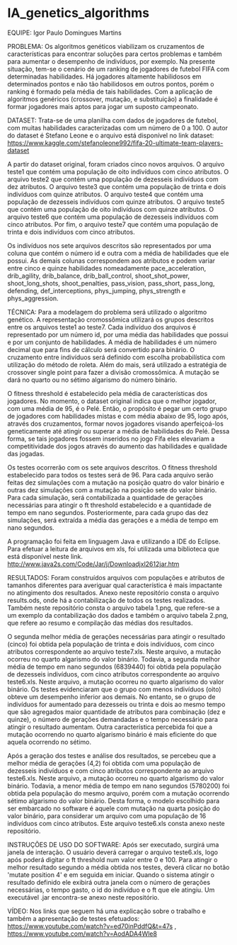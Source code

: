 # IA_genetics_algorithms

EQUIPE: Igor Paulo Domingues Martins


PROBLEMA: Os algoritmos genéticos viabilizam os cruzamentos de características para encontrar soluções para certos problemas e também para aumentar o desempenho de indivíduos, por exemplo. Na presente situação, tem-se o cenário de um ranking de jogadores de futebol FIFA com determinadas habilidades. Há jogadores altamente habilidosos em determinados pontos e não tão habilidosos em outros pontos, porém o ranking é formado pela média de tais habilidades. Com a aplicação de algoritmos genéricos (crossover, mutação, e substituição) a finalidade é formar jogadores mais aptos para jogar um suposto campeonato.


DATASET: Trata-se de uma planilha com dados de jogadores de futebol, com muitas habilidades caracterizadas com um número de 0 a 100. O autor do dataset é Stefano Leone e o arquivo está disponível no link dataset: https://www.kaggle.com/stefanoleone992/fifa-20-ultimate-team-players-dataset 

A partir do dataset original, foram criados cinco novos arquivos. O arquivo teste1 que contém uma população de oito indivíduos com cinco atributos. O arquivo teste2 que contém uma população de dezesseis indivíduos com dez atributos. O arquivo teste3 que contém uma população de trinta e dois indivíduos com quinze atributos. O arquivo teste4 que contém uma população de dezesseis indivíduos com quinze atributos. O arquivo teste5 que contém uma população de oito indivíduos com quinze atributos. O arquivo teste6 que contém uma população de dezesseis indivíduos com cinco atributos. Por fim, o arquivo teste7 que contém uma população de trinta e dois indivíduos com cinco atributos.

Os indivíduos nos sete arquivos descritos são representados por uma coluna que contém o número id e outra com a média de habilidades que ele possui. As demais colunas correspondem aos atributos e podem variar entre cinco e quinze habilidades nomeadamente pace_acceleration, drib_agility, drib_balance,	drib_ball_control,	shoot_shot_power,	shoot_long_shots,	shoot_penalties,	pass_vision,	pass_short,	pass_long,	defending,	def_interceptions,	phys_jumping,	phys_strength e phys_aggression.


TÉCNICA: Para a modelagem do problema será utilizado o algoritmo genético. A representação cromossômica utilizará os grupos descritos entre os arquivos teste1 ao teste7. Cada indivíduo dos arquivos é representado por um número id, por uma média das habilidades que possui e por um conjunto de habilidades. A média de habilidades é um número decimal que para fins de cálculo será convertido para binário. O cruzamento entre indivíduos será definido com escolha probabilística com utilização do método de roleta. Além do mais, será utilizado a estratégia de crossover single point para fazer a divisão cromossômica. A mutação se dará no quarto ou no sétimo algarismo do número binário.

O fitness threshold é estabelecido pela média de características dos jogadores. No momento, o dataset original indica que o melhor jogador, com uma média de 95, é o Pelé. Então, o propósito é pegar um certo grupo de jogadores com habilidades mistas e com média abaixo de 95, logo após, através dos cruzamentos, formar novos jogadores visando aperfeiçoá-los geneticamente até atingir ou superar a média de habilidades do Pelé. Dessa forma, se tais jogadores fossem inseridos no jogo Fifa eles elevariam a competitividade dos jogos através do aumento das habilidades e qualidade das jogadas. 

Os testes ocorrerão com os sete arquivos descritos. O fitness threshold estabelecido para todos os testes será de 96. Para cada arquivo serão feitas dez simulações com a mutação na posição quatro do valor binário e outras dez simulações com a mutação na posição sete do valor binário. Para cada simulação, será contabilizada a quantidade de gerações necessárias para atingir o ft threshold estabelecido e a quantidade de tempo em nano segundos. Posteriormente, para cada grupo das dez simulações, será extraída a média das gerações e a média de tempo em nano segundos.

A programação foi feita em linguagem Java e utilizando a IDE do Eclipse. Para efetuar a leitura de arquivos em xls, foi utilizada uma biblioteca que está disponível neste link. http://www.java2s.com/Code/Jar/j/Downloadjxl2612jar.htm


RESULTADOS: Foram construídos arquivos com populações e atributos de tamanhos diferentes para averiguar qual característica é mais impactante no atingimento dos resultados. Anexo neste repositório consta o arquivo results.ods, onde há a contabilização de todos os testes realizados. Também neste repositório consta o arquivo tabela 1.png, que refere-se a um exemplo da contabilização dos dados e também o arquivo tabela 2.png, que refere ao resumo e compilação das médias dos resultados.

O segunda melhor média de gerações necessárias para atingir o resultado (cinco) foi obtida pela população de trinta e dois indivíduos, com cinco atributos correspondente ao arquivo teste7.xls. Neste arquivo, a mutação ocorreu no quarto algarismo do valor binário. Todavia, a segunda melhor média de tempo em nano segundos (6839440) foi obtida pela população de dezesseis indivíduos, com cinco atributos correspondente ao arquivo teste6.xls. Neste arquivo, a mutação ocorreu no quarto algarismo do valor binário. Os testes evidenciaram que o grupo com menos indivíduos (oito) obteve um desempenho inferior aos demais. No entanto, se o grupo de indivíduos for aumentado para dezesseis ou trinta e dois ao mesmo tempo que são agregados maior quantidade de atributos para combinação (dez e quinze), o número de gerações demandadas e o tempo necessário para atingir o resultado aumentam. Outra característica percebida foi que a mutação ocorrendo no quarto algarismo binário é mais eficiente do que aquela ocorrendo no sétimo.

Após a geração dos testes e análise dos resultados, se percebeu que a melhor média de gerações (4,2) foi obtida com uma população de dezesseis indivíduos e com cinco atributos correspondente ao arquivo teste6.xls. Neste arquivo, a mutação ocorreu no quarto algarismo do valor binário. Todavia, a menor média de tempo em nano segundos (5780200) foi obtida pela população do mesmo arquivo, porém com a mutação ocorrendo sétimo algarismo do valor binário. Desta forma, o modelo escolhido para ser embarcado no software é aquele com mutação na quarta posição do valor binário, para considerar um arquivo com uma população de 16 indivíduos com cinco atributos. Este arquivo teste6.xls consta anexo neste repositório.


INSTRUÇÕES DE USO DO SOFTWARE: Após ser executado, surgirá uma janela de interação. O usuário deverá carregar o arquivo teste6.xls, logo após poderá digitar o ft threshold num valor entre 0 e 100. Para atingir o melhor resultado segundo a média obtida nos testes, deverá clicar no botão 'mutate position 4' e em seguida em iniciar. Quando o sistema atingir o resultado definido ele exibirá outra janela com o número de gerações necessárias, o tempo gasto, o id do indivíduo e o ft que ele atingiu. Um executável .jar encontra-se anexo neste repositório.
  
  
VÍDEO: Nos links que seguem há uma explicação sobre o trabalho e também a apresentação de testes efetuados: https://www.youtube.com/watch?v=ed70inPddfQ&t=47s  ,  https://www.youtube.com/watch?v=AodADA4Wle8
  

